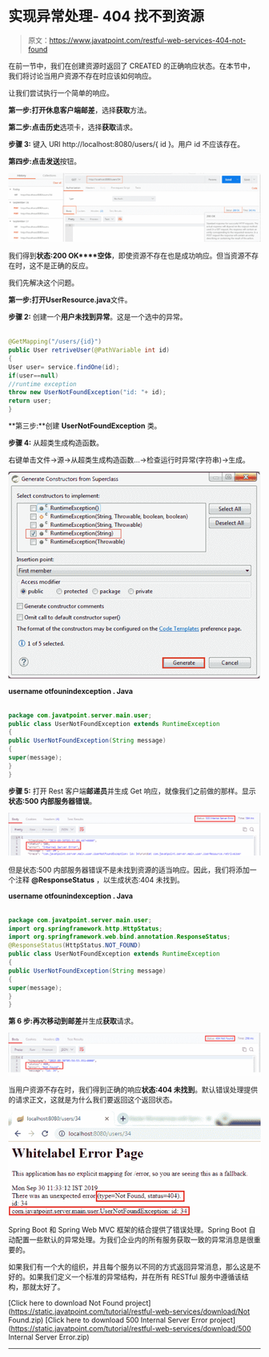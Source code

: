 # 实现异常处理- 404 找不到资源

> 原文：<https://www.javatpoint.com/restful-web-services-404-not-found>

在前一节中，我们在创建资源时返回了 CREATED 的正确响应状态。在本节中，我们将讨论当用户资源不存在时应该如何响应。

让我们尝试执行一个简单的响应。

**第一步:**打开休息客户端**邮差**，选择**获取**方法。

**第二步:**点击**历史**选项卡，选择**获取**请求。

**步骤 3:** 键入 URI http://localhost:8080/users/{ id }。用户 id 不应该存在。

**第四步:**点击**发送**按钮。

![Implementing Exception Handling- 404 Resource Not Found](img/4d6d2d648a752ffadc24f1f7ad384471.png)

我们得到**状态:200 OK****空体**，即使资源不存在也是成功响应。但当资源不存在时，这不是正确的反应。

我们先解决这个问题。

**第一步:**打开**UserResource.java**文件。

**步骤 2:** 创建一个**用户未找到异常**。这是一个选中的异常。

```java

@GetMapping("/users/{id}")
public User retriveUser(@PathVariable int id)
{
User user= service.findOne(id);
if(user==null)
//runtime exception
throw new UserNotFoundException("id: "+ id);
return user;
}

```

**第三步:**创建 **UserNotFoundException** 类。

**步骤 4:** 从超类生成构造函数。

右键单击文件->源->从超类生成构造函数...->检查运行时异常(字符串)->生成。

![Implementing Exception Handling- 404 Resource Not Found](img/e38b4704500c524c1db2cf969a768563.png)

**username otfounindexception . Java**

```java

package com.javatpoint.server.main.user;
public class UserNotFoundException extends RuntimeException 
{
public UserNotFoundException(String message) 
{
super(message);
}
}

```

**步骤 5:** 打开 Rest 客户端**邮递员**并生成 Get 响应，就像我们之前做的那样。显示**状态:500 内部服务器错误**。

![Implementing Exception Handling- 404 Resource Not Found](img/46c7049374d6dcb8d01820f737a0a383.png)

但是状态:500 内部服务器错误不是未找到资源的适当响应。因此，我们将添加一个注释 **@ResponseStatus** ，以生成状态:404 未找到。

**username otfounindexception . Java**

```java

package com.javatpoint.server.main.user;
import org.springframework.http.HttpStatus;
import org.springframework.web.bind.annotation.ResponseStatus;
@ResponseStatus(HttpStatus.NOT_FOUND)
public class UserNotFoundException extends RuntimeException 
{
public UserNotFoundException(String message) 
{
super(message);
}
}

```

**第 6 步:**再次移动到**邮差**并生成**获取**请求。

![Implementing Exception Handling- 404 Resource Not Found](img/06b2ea5b2667277d7940a2cf91e55d36.png)

当用户资源不存在时，我们得到正确的响应**状态:404 未找到**。默认错误处理提供的请求正文，这就是为什么我们要返回这个返回状态。

![Implementing Exception Handling- 404 Resource Not Found](img/fad3e005523ca260e111c0b7e7bc5a28.png)

Spring Boot 和 Spring Web MVC 框架的结合提供了错误处理。Spring Boot 自动配置一些默认的异常处理。为我们企业内的所有服务获取一致的异常消息是很重要的。

如果我们有一个大的组织，并且每个服务以不同的方式返回异常消息，那么这是不好的。如果我们定义一个标准的异常结构，并在所有 RESTful 服务中遵循该结构，那就太好了。

[Click here to download Not Found project](https://static.javatpoint.com/tutorial/restful-web-services/download/Not Found.zip)
[Click here to download 500 Internal Server Error project](https://static.javatpoint.com/tutorial/restful-web-services/download/500 Internal Server Error.zip)

* * *